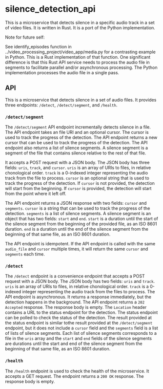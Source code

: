 # silence_detection_api

This is a microservice that detects silence in a specific audio track in a set of video files. It is written in Rust. It is a port of the Python implementation.

Note for future self:

See identify_episodes function in ../video_processing_project/video_app/media.py for a contrasting example in Python. This is a Rust implementation of that function. One significant difference is that this Rust API service needs to process the audio file in segments to facilitate parallel and/or asynchronous processing. The Python implementation processes the audio file in a single pass.

## API

This is a microservice that detects silence in a set of audio files. It provides three endpoints: `/detect`, `/detect/segment`, and `/health`.

### `/detect/segment`

The `/detect/segment` API endpoint incrementally detects silence in a file. The API endpoint takes an file URI and an optional cursor. The cursor is used to track the progress of the detection. The API endpoint returns a new cursor that can be used to track the progress of the detection. The API endpoint also returns a list of silence segments. A silence segment is a segment of the file that contains silence relative to the rest of that file.

It accepts a POST request with a JSON body. The JSON body has three fields: `uris`, `track`, and `cursor`. `uris` is an array of URIs to files, in relative chonological order. `track` is a 0-indexed integer representing the audio track from the file to process. `cursor` is an optional string that is used to track the progress of the detection. If `cursor` is not provided, the detection will start from the beginning. If `cursor` is provided, the detection will start from the point where it left off.

The API endpoint returns a JSON response with two fields: `cursor` and `segments`. `cursor` is a string that can be used to track the progress of the detection. `segments` is a list of silence segments. A silence segment is an object that has two fields: `start` and `end`. `start` is a duration until the start of the silence segment from the beginning of the provided file, as an ISO 8601 duration. `end` is a duration until the end of the silence segment from the beginning of that same file, as an ISO 8601 duration.

The API endpoint is idempotent. If the API endpoint is called with the same `audio_file` and `cursor` multiple times, it will return the same `cursor` and `segments` each time.

### `/detect`

The `/detect` endpoint is a convenience endpoint that accepts a POST request with a JSON body. The JSON body has two fields: `uris` and `track`. `uris` is an array of URIs to files, in relative chonological order. `track` is a 0-indexed integer representing the audio track from the files to process. The API endpoint is asynchronous. It returns a response immediately, but the detection happens in the background. The API endpoint returns a `202 Accepted` response. The response body is empty. The `Location` header contains a URL to the status endpoint for the detection. The status endpoint can be polled to check the status of the detection. The result provided at the status endpoint is similar tothe result provided at the `/detect/segment` endpoint, but it does not include a `cursor` field and the `segments` field is a list of lists of silence segments. Each list of silence segments corresponds to a file in the `uris` array and the `start` and `end` fields of the silence segments are durations until the start and end of the silence segment from the beginning of that same file, as an ISO 8601 duration.

### `/health`

The `/health` endpoint is used to check the health of the microservice. It accepts a GET request. The endpoint returns a `200 OK` response. The response body is empty.

